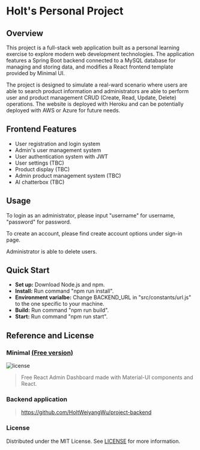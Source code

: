 # Holt's Personal Project

## Overview

This project is a full-stack web application built as a personal learning exercise to explore modern web development technologies. The application features a Spring Boot backend connected to a MySQL database for managing and storing data, and modifies a React frontend template provided by Minimal UI.

The project is designed to simulate a real-ward scenario where users are able to search product information and administrators are able to perform user and product management CRUD (Create, Read, Update, Delete) operations. The website is deployed with Heroku and can be potentially deployed with AWS or Azure for future needs.

## Frontend Features

- User registration and login system
- Admin's user management system
- User authentication system with JWT
- User settings (TBC)
- Product display (TBC)
- Admin product management system (TBC)
- AI chatterbox (TBC)

## Usage

To login as an administrator, please input "username" for username, "password" for password.

To create an account, please find create account options under sign-in page.

Administrator is able to delete users.

## Quick Start

- **Set up:** Download Node.js and npm.
- **Install:** Run command "npm run install".
- **Environment varialbe:** Change BACKEND_URL in "src/constants/url.js" to the one specific to your machine.
- **Build:** Run command "npm run build".
- **Start:** Run command "npm run start".

## Reference and License

### Minimal [(Free version)](https://minimal-kit-react.vercel.app/)

![license](https://img.shields.io/badge/license-MIT-blue.svg)

> Free React Admin Dashboard made with Material-UI components and React.

### Backend application

> https://github.com/HoltWeiyangWu/project-backend

### License

Distributed under the MIT License. See [LICENSE](https://github.com/minimal-ui-kit/minimal.free/blob/main/LICENSE.md) for more information.
